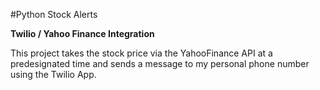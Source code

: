 #Python Stock Alerts


**Twilio / Yahoo Finance Integration**

This project takes the stock price via the YahooFinance API at a predesignated time and sends a message to my personal phone number using the Twilio App.
